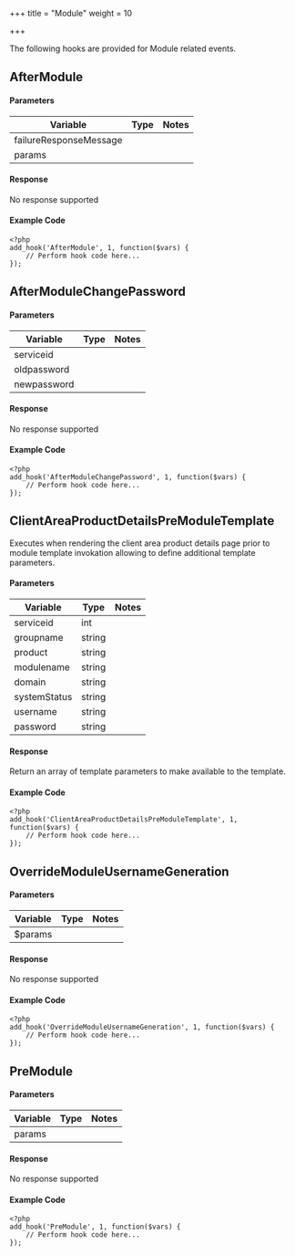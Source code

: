 +++
title = "Module"
weight = 10

+++

The following hooks are provided for Module related events.

## AfterModule

#### Parameters

| Variable | Type | Notes |
| -------- | ---- | ----- |
| failureResponseMessage | | |
| params | | |

#### Response

No response supported

#### Example Code

```
<?php
add_hook('AfterModule', 1, function($vars) {
    // Perform hook code here...
});
```

## AfterModuleChangePassword

#### Parameters

| Variable | Type | Notes |
| -------- | ---- | ----- |
| serviceid | | |
| oldpassword | | |
| newpassword | | |

#### Response

No response supported

#### Example Code

```
<?php
add_hook('AfterModuleChangePassword', 1, function($vars) {
    // Perform hook code here...
});
```

## ClientAreaProductDetailsPreModuleTemplate

Executes when rendering the client area product details page prior to module template invokation allowing to define additional template parameters.

#### Parameters

| Variable | Type | Notes |
| -------- | ---- | ----- |
| serviceid | int |  |
| groupname | string |  |
| product | string |  |
| modulename | string |  |
| domain | string |  |
| systemStatus | string |  |
| username | string |  |
| password | string |  |

#### Response

Return an array of template parameters to make available to the template.

#### Example Code

```
<?php
add_hook('ClientAreaProductDetailsPreModuleTemplate', 1, function($vars) {
    // Perform hook code here...
});
```

## OverrideModuleUsernameGeneration

#### Parameters

| Variable | Type | Notes |
| -------- | ---- | ----- |
| $params | | |

#### Response

No response supported

#### Example Code

```
<?php
add_hook('OverrideModuleUsernameGeneration', 1, function($vars) {
    // Perform hook code here...
});
```

## PreModule

#### Parameters

| Variable | Type | Notes |
| -------- | ---- | ----- |
| params | | |

#### Response

No response supported

#### Example Code

```
<?php
add_hook('PreModule', 1, function($vars) {
    // Perform hook code here...
});
```

